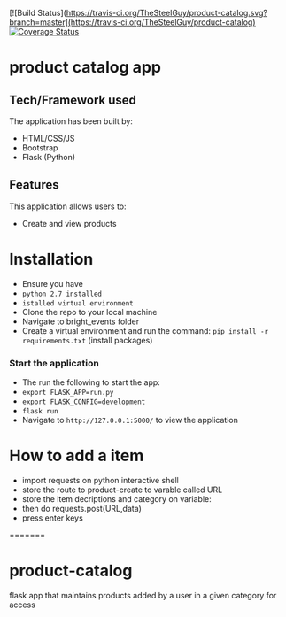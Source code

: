 
[![Build Status](https://travis-ci.org/TheSteelGuy/product-catalog.svg?branch=master](https://travis-ci.org/TheSteelGuy/product-catalog)
[![Coverage Status](https://coveralls.io/repos/github/TheSteelGuy/product-catalog/badge.svg?branch=master)](https://coveralls.io/github/TheSteelGuy/product-catalog?branch=master)

# product catalog app

## Tech/Framework used

The application has been built by:
- HTML/CSS/JS
- Bootstrap
- Flask (Python)

## Features

This application allows users to:
- Create and view products


# Installation

- Ensure you have 
-  `python 2.7 installed`
-  `istalled virtual environment`
- Clone the repo to your local machine
- Navigate to bright_events folder
- Create a virtual environment and run the command: `pip install -r requirements.txt` (install packages)

### Start the application

- The run the following to start the app:
-  `export FLASK_APP=run.py`
-  `export FLASK_CONFIG=development`
-  `flask run`
- Navigate to `http://127.0.0.1:5000/` to view the application
# How to add a item
- import requests on python interactive shell
- store the route to product-create to varable called URL
- store the item decriptions and category on variable:
- then do requests.post(URL,data)
- press enter keys


=======
# product-catalog
flask app that maintains products added by a user in a given category for access


